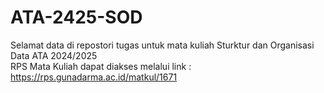 # ATA-2425-SOD

Selamat data di repostori tugas untuk mata kuliah Sturktur dan Organisasi Data ATA 2024/2025 <br _/>
	RPS Mata Kuliah dapat diakses melalui link : https://rps.gunadarma.ac.id/matkul/1671 <br _/>




